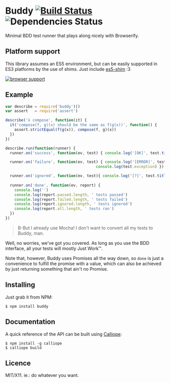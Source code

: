 # Buddy [![Build Status](https://travis-ci.org/killdream/buddy.png)](https://travis-ci.org/killdream/buddy)  ![Dependencies Status](https://david-dm.org/killdream/buddy.png)

Minimal BDD test runner that plays along nicely with Browserify.


## Platform support

This library assumes an ES5 environment, but can be easily supported in ES3
platforms by the use of shims. Just include [es5-shim][] :3

[![browser support](http://ci.testling.com/killdream/buddy.png)](http://ci.testling.com/killdream/buddy)


## Example

```js
var describe = require('buddy')()
var assert   = require('assert')

describe('λ compose', function(it) {
  it('compose(f, g)(x) should be the same as f(g(x))', function() {
    assert.strictEqual(f(g(x)), compose(f, g)(x))
  })
})

describe.run(function(runner) {
  runner.on('success', function(ev, test) { console.log('[OK]', test.title()) })

  runner.on('failure', function(ev, test) { console.log('[ERROR]', test.title())
                                        console.log(test.exception) })

  runner.on('ignored', function(ev, test){ console.log('[?]', test.title()) })
  
  runner.on('done', function(ev, report) {
    console.log('')
    console.log(report.passed.length, ' tests passed')
    console.log(report.failed.length, ' tests failed')
    console.log(report.ignored.length, ' tests ignored')
    console.log(report.all.length, ' tests ran')
  })
})
```

> B-But I already use Mocha! I don't want to convert all my tests to Buddy, man.

Well, no worries, we've got you covered. As long as you use the BDD interface,
all your tests will mostly Just Work™.

Note that, however, Buddy uses Promises all the way down, so `done` is just a
convenience to fulfill the promise with a value, which can also be achieved by
just returning something that ain't no Promise.


## Installing

Just grab it from NPM:

    $ npm install buddy


## Documentation

A quick reference of the API can be built using [Calliope][]:

    $ npm install -g calliope
    $ calliope build


## Licence

MIT/X11. ie.: do whatever you want.

[Calliope]: https://github.com/killdream/calliope
[es5-shim]: https://github.com/kriskowal/es5-shim
